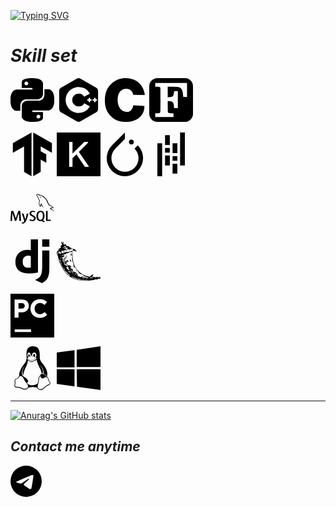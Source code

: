 [![Typing SVG](https://readme-typing-svg.herokuapp.com?font=Inconsolata&pause=1000&color=1DAB00&background=16161600&center=true&width=435&lines=Hello%2C+my+name+is+Gleb;I+am+a+python+developer;I+like+neural+networks+and+grean+tea)](https://git.io/typing-svg)


# _Skill set_

<svg role="img" width=70 viewBox="0 0 24 24" xmlns="http://www.w3.org/2000/svg"><path d="M14.25.18l.9.2.73.26.59.3.45.32.34.34.25.34.16.33.1.3.04.26.02.2-.01.13V8.5l-.05.63-.13.55-.21.46-.26.38-.3.31-.33.25-.35.19-.35.14-.33.1-.3.07-.26.04-.21.02H8.77l-.69.05-.59.14-.5.22-.41.27-.33.32-.27.35-.2.36-.15.37-.1.35-.07.32-.04.27-.02.21v3.06H3.17l-.21-.03-.28-.07-.32-.12-.35-.18-.36-.26-.36-.36-.35-.46-.32-.59-.28-.73-.21-.88-.14-1.05-.05-1.23.06-1.22.16-1.04.24-.87.32-.71.36-.57.4-.44.42-.33.42-.24.4-.16.36-.1.32-.05.24-.01h.16l.06.01h8.16v-.83H6.18l-.01-2.75-.02-.37.05-.34.11-.31.17-.28.25-.26.31-.23.38-.2.44-.18.51-.15.58-.12.64-.1.71-.06.77-.04.84-.02 1.27.05zm-6.3 1.98l-.23.33-.08.41.08.41.23.34.33.22.41.09.41-.09.33-.22.23-.34.08-.41-.08-.41-.23-.33-.33-.22-.41-.09-.41.09zm13.09 3.95l.28.06.32.12.35.18.36.27.36.35.35.47.32.59.28.73.21.88.14 1.04.05 1.23-.06 1.23-.16 1.04-.24.86-.32.71-.36.57-.4.45-.42.33-.42.24-.4.16-.36.09-.32.05-.24.02-.16-.01h-8.22v.82h5.84l.01 2.76.02.36-.05.34-.11.31-.17.29-.25.25-.31.24-.38.2-.44.17-.51.15-.58.13-.64.09-.71.07-.77.04-.84.01-1.27-.04-1.07-.14-.9-.2-.73-.25-.59-.3-.45-.33-.34-.34-.25-.34-.16-.33-.1-.3-.04-.25-.02-.2.01-.13v-5.34l.05-.64.13-.54.21-.46.26-.38.3-.32.33-.24.35-.2.35-.14.33-.1.3-.06.26-.04.21-.02.13-.01h5.84l.69-.05.59-.14.5-.21.41-.28.33-.32.27-.35.2-.36.15-.36.1-.35.07-.32.04-.28.02-.21V6.07h2.09l.14.01zm-6.47 14.25l-.23.33-.08.41.08.41.23.33.33.23.41.08.41-.08.33-.23.23-.33.08-.41-.08-.41-.23-.33-.33-.23-.41-.08-.41.08z"/></svg>
<svg role="img" width=70 viewBox="0 0 24 24" xmlns="http://www.w3.org/2000/svg"><title>C++</title><path d="M22.394 6c-.167-.29-.398-.543-.652-.69L12.926.22c-.509-.294-1.34-.294-1.848 0L2.26 5.31c-.508.293-.923 1.013-.923 1.6v10.18c0 .294.104.62.271.91.167.29.398.543.652.69l8.816 5.09c.508.293 1.34.293 1.848 0l8.816-5.09c.254-.147.485-.4.652-.69.167-.29.27-.616.27-.91V6.91c.003-.294-.1-.62-.268-.91zM12 19.11c-3.92 0-7.109-3.19-7.109-7.11 0-3.92 3.19-7.11 7.11-7.11a7.133 7.133 0 016.156 3.553l-3.076 1.78a3.567 3.567 0 00-3.08-1.78A3.56 3.56 0 008.444 12 3.56 3.56 0 0012 15.555a3.57 3.57 0 003.08-1.778l3.078 1.78A7.135 7.135 0 0112 19.11zm7.11-6.715h-.79v.79h-.79v-.79h-.79v-.79h.79v-.79h.79v.79h.79zm2.962 0h-.79v.79h-.79v-.79h-.79v-.79h.79v-.79h.79v.79h.79z"/></svg>
<svg role="img" width=70 viewBox="0 0 24 24" xmlns="http://www.w3.org/2000/svg"><title>C</title><path d="M16.5921 9.1962s-.354-3.298-3.627-3.39c-3.2741-.09-4.9552 2.474-4.9552 6.14 0 3.6651 1.858 6.5972 5.0451 6.5972 3.184 0 3.5381-3.665 3.5381-3.665l6.1041.365s.36 3.31-2.196 5.836c-2.552 2.5241-5.6901 2.9371-7.8762 2.9201-2.19-.017-5.2261.034-8.1602-2.97-2.938-3.0101-3.436-5.9302-3.436-8.8002 0-2.8701.556-6.6702 4.047-9.5502C7.444.72 9.849 0 12.254 0c10.0422 0 10.7172 9.2602 10.7172 9.2602z"/></svg>
<svg role="img" width=70 viewBox="0 0 24 24" xmlns="http://www.w3.org/2000/svg"><title>Fortran</title><path d="M19.536 0H4.464A4.463 4.463 0 0 0 0 4.464v15.073A4.463 4.463 0 0 0 4.464 24h15.073A4.463 4.463 0 0 0 24 19.536V4.464A4.463 4.463 0 0 0 19.536 0zm1.193 6.493v3.871l-.922-.005c-.507-.003-.981-.021-1.052-.041-.128-.036-.131-.05-.192-.839-.079-1.013-.143-1.462-.306-2.136-.352-1.457-1.096-2.25-2.309-2.463-.509-.089-2.731-.176-4.558-.177L10.13 4.7v5.82l.662-.033c.757-.038 1.353-.129 1.64-.252.306-.131.629-.462.781-.799.158-.352.262-.815.345-1.542.033-.286.07-.572.083-.636.024-.116.028-.117 1.036-.117h1.012v9.3h-2.062l-.035-.536c-.063-.971-.252-1.891-.479-2.331-.311-.601-.922-.871-2.151-.95a11.422 11.422 0 0 1-.666-.059l-.172-.027.02 2.926c.021 3.086.03 3.206.265 3.465.241.266.381.284 2.827.368.05.002.065.246.065 1.041v1.039H3.271v-1.039c0-.954.007-1.039.091-1.041.05-.001.543-.023 1.097-.049.891-.042 1.033-.061 1.244-.167a.712.712 0 0 0 .345-.328c.106-.206.107-.254.107-6.78 0-6.133-.006-6.584-.09-6.737a.938.938 0 0 0-.553-.436c-.104-.032-.65-.07-1.215-.086l-1.026-.027V2.622h17.458v3.871z"/></svg>

<svg role="img" width=70 viewBox="0 0 24 24" xmlns="http://www.w3.org/2000/svg"><title>TensorFlow</title><path d="M1.292 5.856L11.54 0v24l-4.095-2.378V7.603l-6.168 3.564.015-5.31zm21.43 5.311l-.014-5.31L12.46 0v24l4.095-2.378V14.87l3.092 1.788-.018-4.618-3.074-1.756V7.603l6.168 3.564z"/></svg>
<svg role="img" width=70 viewBox="0 0 24 24" xmlns="http://www.w3.org/2000/svg"><title>Keras</title><path d="M24 0H0v24h24V0zM8.45 5.16l.2.17v6.24l6.46-6.45h1.96l.2.4-5.14 5.1 5.47 7.94-.2.3h-1.94l-4.65-6.88-2.16 2.08v4.6l-.19.2H7l-.2-.2V5.33l.17-.17h1.48z"/></svg>
<svg role="img" width=70 viewBox="0 0 24 24" xmlns="http://www.w3.org/2000/svg"><title>PyTorch</title><path d="M12.005 0L4.952 7.053a9.865 9.865 0 000 14.022 9.866 9.866 0 0014.022 0c3.984-3.9 3.986-10.205.085-14.023l-1.744 1.743c2.904 2.905 2.904 7.634 0 10.538s-7.634 2.904-10.538 0-2.904-7.634 0-10.538l4.647-4.646.582-.665zm3.568 3.899a1.327 1.327 0 00-1.327 1.327 1.327 1.327 0 001.327 1.328A1.327 1.327 0 0016.9 5.226 1.327 1.327 0 0015.573 3.9z"/></svg>
<svg role="img" width=70 viewBox="0 0 24 24" xmlns="http://www.w3.org/2000/svg"><title>pandas</title><path d="M16.922 0h2.623v18.104h-2.623zm-4.126 12.94h2.623v2.57h-2.623zm0-7.037h2.623v5.446h-2.623zm0 11.197h2.623v5.446h-2.623zM4.456 5.896h2.622V24H4.455zm4.213 2.559h2.623v2.57H8.67zm0 4.151h2.623v5.447H8.67zm0-11.187h2.623v5.446H8.67Z"/></svg>

<svg role="img" width=70 viewBox="0 0 24 24" xmlns="http://www.w3.org/2000/svg"><title>MySQL</title><path d="M16.405 5.501c-.115 0-.193.014-.274.033v.013h.014c.054.104.146.18.214.273.054.107.1.214.154.32l.014-.015c.094-.066.14-.172.14-.333-.04-.047-.046-.094-.08-.14-.04-.067-.126-.1-.18-.153zM5.77 18.695h-.927a50.854 50.854 0 00-.27-4.41h-.008l-1.41 4.41H2.45l-1.4-4.41h-.01a72.892 72.892 0 00-.195 4.41H0c.055-1.966.192-3.81.41-5.53h1.15l1.335 4.064h.008l1.347-4.064h1.095c.242 2.015.384 3.86.428 5.53zm4.017-4.08c-.378 2.045-.876 3.533-1.492 4.46-.482.716-1.01 1.073-1.583 1.073-.153 0-.34-.046-.566-.138v-.494c.11.017.24.026.386.026.268 0 .483-.075.647-.222.197-.18.295-.382.295-.605 0-.155-.077-.47-.23-.944L6.23 14.615h.91l.727 2.36c.164.536.233.91.205 1.123.4-1.064.678-2.227.835-3.483zm12.325 4.08h-2.63v-5.53h.885v4.85h1.745zm-3.32.135l-1.016-.5c.09-.076.177-.158.255-.25.433-.506.648-1.258.648-2.253 0-1.83-.718-2.746-2.155-2.746-.704 0-1.254.232-1.65.697-.43.508-.646 1.256-.646 2.245 0 .972.19 1.686.574 2.14.35.41.877.615 1.583.615.264 0 .506-.033.725-.098l1.325.772.36-.622zM15.5 17.588c-.225-.36-.337-.94-.337-1.736 0-1.393.424-2.09 1.27-2.09.443 0 .77.167.977.5.224.362.336.936.336 1.723 0 1.404-.424 2.108-1.27 2.108-.445 0-.77-.167-.978-.5zm-1.658-.425c0 .47-.172.856-.516 1.156-.344.3-.803.45-1.384.45-.543 0-1.064-.172-1.573-.515l.237-.476c.438.22.833.328 1.19.328.332 0 .593-.073.783-.22a.754.754 0 00.3-.615c0-.33-.23-.61-.648-.845-.388-.213-1.163-.657-1.163-.657-.422-.307-.632-.636-.632-1.177 0-.45.157-.81.47-1.085.315-.278.72-.415 1.22-.415.512 0 .98.136 1.4.41l-.213.476a2.726 2.726 0 00-1.064-.23c-.283 0-.502.068-.654.206a.685.685 0 00-.248.524c0 .328.234.61.666.85.393.215 1.187.67 1.187.67.433.305.648.63.648 1.168zm9.382-5.852c-.535-.014-.95.04-1.297.188-.1.04-.26.04-.274.167.055.053.063.14.11.214.08.134.218.313.346.407.14.11.28.216.427.31.26.16.555.255.81.416.145.094.293.213.44.313.073.05.12.14.214.172v-.02c-.046-.06-.06-.147-.105-.214-.067-.067-.134-.127-.2-.193a3.223 3.223 0 00-.695-.675c-.214-.146-.682-.35-.77-.595l-.013-.014c.146-.013.32-.066.46-.106.227-.06.435-.047.67-.106.106-.027.213-.06.32-.094v-.06c-.12-.12-.21-.283-.334-.395a8.867 8.867 0 00-1.104-.823c-.21-.134-.476-.22-.697-.334-.08-.04-.214-.06-.26-.127-.12-.146-.19-.34-.275-.514a17.69 17.69 0 01-.547-1.163c-.12-.262-.193-.523-.34-.763-.69-1.137-1.437-1.826-2.586-2.5-.247-.14-.543-.2-.856-.274-.167-.008-.334-.02-.5-.027-.11-.047-.216-.174-.31-.235-.38-.24-1.364-.76-1.644-.072-.18.434.267.862.422 1.082.115.153.26.328.34.5.047.116.06.235.107.356.106.294.207.622.347.897.073.14.153.287.247.413.054.073.146.107.167.227-.094.136-.1.334-.154.5-.24.757-.146 1.693.194 2.25.107.166.362.534.703.393.3-.12.234-.5.32-.835.02-.08.007-.133.048-.187v.015c.094.188.188.367.274.555.206.328.566.668.867.895.16.12.287.328.487.402v-.02h-.015c-.043-.058-.1-.086-.154-.133a3.445 3.445 0 01-.35-.4 8.76 8.76 0 01-.747-1.218c-.11-.21-.202-.436-.29-.643-.04-.08-.04-.2-.107-.24-.1.146-.247.273-.32.453-.127.288-.14.642-.188 1.01-.027.007-.014 0-.027.014-.214-.052-.287-.274-.367-.46-.2-.475-.233-1.238-.06-1.785.047-.14.247-.582.167-.716-.042-.127-.174-.2-.247-.303a2.478 2.478 0 01-.24-.427c-.16-.374-.24-.788-.414-1.162-.08-.173-.22-.354-.334-.513-.127-.18-.267-.307-.368-.52-.033-.073-.08-.194-.027-.274.014-.054.042-.075.094-.09.088-.072.335.022.422.062.247.1.455.194.662.334.094.066.195.193.315.226h.14c.214.047.455.014.655.073.355.114.675.28.962.46a5.953 5.953 0 012.085 2.286c.08.154.115.295.188.455.14.33.313.663.455.982.14.315.275.636.476.897.1.14.502.213.682.286.133.06.34.115.46.188.23.14.454.3.67.454.11.076.443.243.463.378z"/></svg>

<svg role="img" width=70 viewBox="0 0 24 24" xmlns="http://www.w3.org/2000/svg"><title>Django</title><path d="M11.146 0h3.924v18.166c-2.013.382-3.491.535-5.096.535-4.791 0-7.288-2.166-7.288-6.32 0-4.002 2.65-6.6 6.753-6.6.637 0 1.121.05 1.707.203zm0 9.143a3.894 3.894 0 00-1.325-.204c-1.988 0-3.134 1.223-3.134 3.365 0 2.09 1.096 3.236 3.109 3.236.433 0 .79-.025 1.35-.102V9.142zM21.314 6.06v9.098c0 3.134-.229 4.638-.917 5.937-.637 1.249-1.478 2.039-3.211 2.905l-3.644-1.733c1.733-.815 2.574-1.53 3.109-2.625.561-1.121.739-2.421.739-5.835V6.059h3.924zM17.39.021h3.924v4.026H17.39z"/></svg>
<svg role="img" width=70 viewBox="0 0 24 24" xmlns="http://www.w3.org/2000/svg"><title>Flask</title><path d="M7.172 20.36c-.914-.72-1.89-1.41-2.556-2.38-1.402-1.712-2.482-3.694-3.22-5.777-.446-1.355-.6-2.808-1.174-4.11-.602-.944.103-1.978 1.138-2.28.46-.087 1.272-.522.293-.211-.878.644-.963-.585-.063-.662.615-.082.84-.585.63-1.037-.66-.43 1.6-.903.463-1.544C1.5 1.08 4.34.835 3.64 2.285 3.473 3.4 5.624 2.08 5.125 3.368c.507.619 1.9.14 1.865 1.009.74.05.993.672 1.687.72.72.325 2.022.58 2.266 1.39-.713.566-2.364-1.165-2.443.398.215 2.31.16 4.689 1.004 6.888.4 1.332 1.37 2.38 2.244 3.418.837 1.016 1.971 1.73 3.127 2.333 1.014.478 2.107.795 3.213.994.448-.343 1.24-1.617 1.938-1.08.033.604-1.388 1.263-.067 1.196.776-.234 1.314.6 1.953-.152.588.697 2.446-.446 2.027.98-.566.364-1.392.144-1.959.646-.935-.467-1.68.418-2.715.306a19.86 19.86 0 01-3.484.29c-1.912-.15-3.865-.214-5.684-.88-1.024-.297-2.023-.881-2.924-1.464zm1.615.7c1 .432 1.978.888 3.074 1.026 1.74.24 3.537.614 5.283.274-.79-.357-1.608.14-2.395-.255-.944.203-1.957-.052-2.917-.177-1.092-.486-2.27-.82-3.291-1.452-1.277-.466.66.598 1.005.685.798.453-.877-.233-1.114-.421-.668-.375-.754-.297-.066.084.139.08.276.166.42.235zm-1.904-1.346c.97.359-.004-.682-.45-.622-.196-.341-.751-.557-.36-.74-.704.244-.737-.93-1.07-.763-.744-.235-.29-1.07-1.176-1.58-.081-.54-.882-1.008-1.138-1.822-.113-.416-.905-1.613-.418-.5.414 1.072 1.143 1.99 1.75 2.907.47.873 1.027 1.786 1.885 2.33.29.278.568.703.977.79zM4.09 16.647c.033-.146.177.317 0 0zm3.954 3.497c.215-.096-.31-.12 0 0zm.526.192c-.054-.265-.24.148 0 0zm.66.275c.312-.3-.484-.188 0 0zm1.127.63c.191-.282-.61-.107 0 0zM8.19 19.728c.487-.315-.63-.004 0 0zm.494.246c-.014-.166-.176.075 0 0zm2.47 1.542c.397.25 2.32.55 1.115.103-.2.042-2.23-.574-1.116-.103zm-3.921-3.054c-.04-.167-.616-.185 0 0zm1.15.67c.3-.21-.621-.16 0 0zm.966.593c.43-.162-.696-.163 0 0zm-2.584-1.773c.466.358 1.88.046.714-.213-.53-.283-1.727-.476-.912.17zm3.24 1.978c.193-.33-.815-.19 0 0zm-.984-.783c1.14.323-.958-.72-.281-.118l.15.068.13.05zm1.973 1.14c1.08.01-.975-.147 0 0zm-4.644-2.96c-.042-.2-.266.018 0 0zm6.47 3.985c.028-.363-.353.27 0 0zm-4.63-2.856c-.064-.191-.336-.008 0 0zm-1.738-1.254c.62-.037-.848-.273 0 0zm-2.06-1.332c-.077-.297-.674-.534 0 0zm5.407 3.435c-.114-.13-.054.028 0 0zm3.366 2.065c-.01-.197-.183.075 0 0zm-3.664-2.373c.06-.255-.528-.077 0 0zm-2.506-1.592c.46-.05-.74-.311 0 0zm4.241 2.637c.718-.285-.7-.14 0 0zM9.03 18.545c.827.106-.985-.563-.181-.06zm2.876 1.768c.773-.462.518 1.082 1.311.13.782-.57-.675.707.29.103.696-.467 1.726.22 2.376.445.468-.023.923.405 1.403.145.923-.25-1.806-.37-1.09-.81-.845.245-1.47-.294-1.885-.835-.948-.22-2.044-.703-2.517-1.542-.192-.315.28.044-.166-.47-.57-.508-.856-1.085-1.24-1.702-.457-.244-.51-.963-.557-.024.004-.593-.553-.992-.688-.826-.002-.571.595-.285.176-.707-.09-.592-.386-1.21-.475-1.877-.138-.322-.02-1.011-.473-.282-.165.77-.055-.947.202-.38.337-.58-.12-.51-.14-.43.22-.488.14-1.18-.057-.916.117-.517.185-1.902-.175-1.656.218-.54.414-2.473-.534-1.736-.384.005-1.048.14-1.363.296.986.543-.1.196-.5.11-.052.502-.45.285-.946.29.793.098-.386.81-.841.534-.59.282.51.987.012 1.205.06.328-.905-.12-.83.64-.573-.241-.078.9.209.514.975.264.686.866.71 1.437-.158.333-.784-.783-.14-.731-.507-.827-.561-.3-.984.085-.1.028 1.079.547.34.803.65.1.668.67.8 1.03.39.407.31-.45.779.04-.296-.436-1.567-1.228-.544-.974-.005-.44-.185-.793.129-.784.31-.562-.325 1.387.375.672.193-.085.24-.563.59.045.505.498.182.858-.531.403.127.433.954.587.799 1.265.165.595.395.376.596.342.158.578.247.153.255-.123.72.155.552.58.778.88.497.224-.712-1.522.142-.526.898.81.337 1.15-.47 1.02.51-.041.675.69 1.313.664.582.277.975 1.34-.027.897-.348-.313-1.58-.7-.573-.104.929.43 1.665.688 2.561 1.227.64.458.918.982 1.16 1.086-.538.257-1.623-.206-.817-.348-.503-.091-1.068-.345-.587.28.41.343 1.45.306 1.637.345-.159.348-.43.376.006.403-.486.26.156.3.201.448zm-.994-2.808c-.296-.31-.373-.89-.053-.385.164.066.525.947.053.385zm3.238 2.057c.185-.011.006.14 0 0zm-3.706-2.816c-.01-.468.107.36 0 0zm-.322-.433c-.372-.72.47.204 0 0zm-3.9-2.692c.219-.06.108.374 0 0zm3.104 1.682c.134-.504.158.424 0 0zm-2.192-1.525c-.155-.278.323.26 0 0zm1.882.604c-.352-.79.25-.432.078.13zM5.77 12.217c-.158-.26-.418-1.02-.334-1.252.076.378.804 1.627.357.518-.494-.93.59.302.702.534.05.23-.305-.063-.064.478-.44-.617-.26.34-.661-.278zm-1.003-.691c.04-.603.23.413 0 0zm.45.155c.216-.455.366.634 0 0zm-1.084-.84c-.374-.37-.644-.713.017-.23.255.01-.566-.778.06-.25.66.12.327 1.082-.077.48zm.57-.015c.217-.215.115.212 0 0zm.35.113c-.328-.617.4.258 0 0zm-.697-.667c-1.086-.966 1.365.506.177.18zm3.11 1.808c-.47-.282-.123-1.984.037-.82.457-.148-.025.6.315.594-.053.473-.206.643-.35.226zm1.15.68c.048-.513.099.35 0 0zm-.2-.198c.054-.22.007.258 0 0zM4.57 9.955c-.697-.963 2.027.973.447.244-.165-.043-.364-.06-.447-.244zm2.216 1.175c-.066-.81.147.134 0 0zm1.682 1.079c.13-.462.01.305 0 0zM4.676 9.587c.415-.088 1.718.729.52.234-.132-.148-.416-.08-.52-.234zm3.56 1.775c.044-.83.248-.495.002.118zM4.985 9.299c.169-.248-.45-1.12.089-.313.232.185.672.31.283.387.61.539-.15.146-.372-.074zm3.075 1.804c.117-.944.103.553 0 0zM4.632 8.427c.129-.055.068.172 0 0zm.802.478c.206-.434.38.483 0 0zm2.263 1.259c-.002-.167.043.242 0 0zm-.131-.29c-.314-.776.292.41 0 0zm-.193-.51c-.053-.32.18.404 0 0zm.314-.51c-.216-.38.272-1.673.326-.87-.227.625-.065.975.093.136.293-.66-.063 1.303-.42.735zm.322-1.923c.094-.115.02.139 0 0zM7.47 17.544c-.128-.111.016.07 0 0zm1.11.56c.615.16.612-.095.055-.17-.3-.28-1.246-.575-.4-.035.057.142.235.139.344.206zM6.389 16.65c.34.253 1.28.719.484.096.269-.312-.514-.478-.254-.686-.66-.404-.52-.368-.058-.356-.794-.354.114-.328.07-.51-.305-.06-1.52-.54-.804.04-.726-.37-.173.138-.392.084-.743-.202.66.565-.118.375.425.337 1.146.864.18.357-.128.183.69.46.892.6zm1.16.667c1.41.454-.691-.556 0 0zm5.94 3.598c.02-.28-.193.24 0 0zm.611.257c.325-.315.013.503.54-.077.005-.415-.017-.66-.606-.156-.162.09-.234.473.066.233zm-9.692-6.087c-.1-.393-.7-.39 0 0zm.652.428c-.242-.402-.864-.364 0 0zm3.71 2.237c.362.32 1.662.236.44.04-.182-.27-1.151-.204-.44-.04zm5.097 3.149c.558-.468-.54.208 0 0zm1.16.796c.003-.15-.24.066 0 0zm.001-.21c.617-.654-.598.039 0 0zM2.805 13.743c-.526-.75-.327-1.088-.835-1.7-.096-.47-.87-1.533-.4-.406.43.659.558 1.679 1.235 2.106zm12.03 7.534c1.135-.734-.466-.32 0 0zm.866.34c.57-.488-.36-.102 0 0zM4.215 14.255c.163-.242-.42-.031 0 0zm11.305 7.129c.551-.355-.126-.3-.1.032zm-7.47-4.71c-.02-.24-.291.02 0 0zm.46.267c-.145-.297-.224.047 0 0zm7.894 4.684c.705-.51-.428-.098-.148.096zm-.27-.13c.574-.482-.607.213 0 0zm1.38.918c.386-.258-.469-.083 0 0zM4.57 14.08c.517.116 2.066 1.274 1.152.08-.468-.138-.187-1.283-.665-1.08.32.535.264.763-.41.426-.845-.413-.474.204-.31.374-.224.052.299.196.233.2zm-2.356-1.86c.092-.383-.853-2.107-.446-.864.146.26.13.754.446.864zm4.324 2.666c-.266-.223-.013-.032 0 0zm.656.152c0-.405-.725-.164 0 0zm5.681 3.583c-.108-.278-.428-.006 0 0zm.273.199c-.04-.155-.157.03 0 0zM15.4 20.24c.216-.16-.27-.02 0 0zM3.39 12.52c.62-.24-.664-.17 0 0zm8.984 5.662c-.007-.401-.395.1 0 0zm-9.23-6.231c.399-.135-.367-.09 0 0zm1.156.56c-.007-.133-.122.05 0 0zm14.09 8.64c.512-.104 1.678.26 1.866-.136-.62-.015-2.15-.438-2.222.1l.136.023.22.013zM4.667 12.603c.009-.407-.317-.015 0 0zM1.63 10.495c-.138-.775-.525-.118 0 0zm.724.182c.009-.25-.663-.224 0 0zm.414.203c-.12-.097-.094.122 0 0zm2.605 1.67c.122-.112-.29-.083 0 0zm-2.88-2.128c-.07-.585-.84-.088 0 0zm-1.486-.964c-.02-.27-.144.102 0 0zm.22-.167c-.035-.32-.19.04 0 0zm1.22.729c.518-.203-.94-.42-.104-.04zm16.334 10.089c.33-.303-.42-.094 0 0zm1.974 1.023c.132-.392-.334.05 0 0zM2.573 9.38c.055-.38-.41.075 0 0zM.837 8.218c-.093-.535-.08-1.474.812-1.156-1.191.236.824 1.48.57.498.5.024.98-.296.716.19.987-.11 1.67-.964 2.624-.845.742-.098 1.554-.172 2.354-.471.658-.048 1.29-.756.93-1.175-.896-.076-1.835.036-2.827.233-1.098.228-2.096.662-3.205.849-1.08.145.217.4-.092.456-.564.196.672.328-.073.534-.46-.088-.94-.246-.743-.73-1.035.133-1.945.563-1.127 1.616h.06zm2.494-1.27c.243-.894 1.3.735.398.118-.108-.08-.285-.146-.398-.12zm.047-.434c.35-.26.186.146 0 0zm.445.008c.032-.411 1.018.218.163.148zm.608-.245c.222-.26.064.23 0 0zm.156-.104c.37-.444 2.095-.283.832-.043-.338-.255-.598.15-.832.043zm2.25-.347c-.055-1.214 1.119.432 0 0zm.64-.004c.233-.612.906-.245.108-.123.017.065-.024.316-.108.123zM2.322 9.067c.697-.427-.741-.37 0 0zm.515.144c.245-.26-.531-.106 0 0zm-1.52-1.08c.399-.305-.471-.116 0 0zm20.602 12.89c.012-.355-.304.16 0 0zm-2.093-1.43c.06-.408-.27.037 0 0zm2.67 1.568c.557 0 1.688-.173.475-.173-.19.03-1.109.024-.476.173zM3.29 8.959c.45-.03.706-.497-.087-.47-1.23-.127 1.084.42-.158.264-.167.11.236.237.245.207zm.398.202c-.048-.29-.14.154 0 0zm.47-1.257c.197-.243-.27-.065 0 0zm-1.5-2.508c.806-.274 1.907-.581 2.287.135-.387-.466-.156-.924.21-.243.516.689.775-.313.438-.545.383.476.819.7.257.03.61-.734-1.223.097-1.64.088-.2.09-2.071.477-1.551.535zm.472-.903c.46-.347 1.588.206.864-.345-.07-.062-1.586.418-.864.345zm1.674.069c.538.013-.231-.722.409-.39-.105-.343-.746-.407-1.06-.544-.176.314.36.938.65.934zm-1.38-1.52c.186-.252-.326.128 0 0zm.684.164c.866-.115-.22-.373-.174-.01zm-1.277-1c-.61-.796 1.146.134.527-.7-.522-.415-1.023.468-.527.7zm7.824 4.215c.28-.496-1.155-.668-.188-.175.09.03.07.21.188.175z"/></svg>

<svg role="img" width=70 viewBox="0 0 24 24" xmlns="http://www.w3.org/2000/svg"><title>PyCharm</title><path d="M7.833 6.666v-.055c0-1-.667-1.5-1.778-1.5H4.389v3.055h1.723c1.111 0 1.721-.666 1.721-1.5zM0 0v24h24V0H0zm2.223 3.167h4c2.389 0 3.833 1.389 3.833 3.445v.055c0 2.278-1.778 3.5-4.001 3.5H4.389v2.945H2.223V3.167zM11.277 21h-9v-1.5h9V21zm4.779-7.777c-2.944.055-5.111-2.223-5.111-5.057C10.944 5.333 13.056 3 16.111 3c1.889 0 3 .611 3.944 1.556l-1.389 1.61c-.778-.722-1.556-1.111-2.556-1.111-1.658 0-2.873 1.375-2.887 3.084.014 1.709 1.174 3.083 2.887 3.083 1.111 0 1.833-.445 2.61-1.167l1.39 1.389c-.999 1.112-2.166 1.779-4.054 1.779z"/></svg>

<svg role="img" width=70 viewBox="0 0 24 24" xmlns="http://www.w3.org/2000/svg"><title>Linux</title><path d="M12.504 0c-.155 0-.315.008-.48.021-4.226.333-3.105 4.807-3.17 6.298-.076 1.092-.3 1.953-1.05 3.02-.885 1.051-2.127 2.75-2.716 4.521-.278.832-.41 1.684-.287 2.489a.424.424 0 00-.11.135c-.26.268-.45.6-.663.839-.199.199-.485.267-.797.4-.313.136-.658.269-.864.68-.09.189-.136.394-.132.602 0 .199.027.4.055.536.058.399.116.728.04.97-.249.68-.28 1.145-.106 1.484.174.334.535.47.94.601.81.2 1.91.135 2.774.6.926.466 1.866.67 2.616.47.526-.116.97-.464 1.208-.946.587-.003 1.23-.269 2.26-.334.699-.058 1.574.267 2.577.2.025.134.063.198.114.333l.003.003c.391.778 1.113 1.132 1.884 1.071.771-.06 1.592-.536 2.257-1.306.631-.765 1.683-1.084 2.378-1.503.348-.199.629-.469.649-.853.023-.4-.2-.811-.714-1.376v-.097l-.003-.003c-.17-.2-.25-.535-.338-.926-.085-.401-.182-.786-.492-1.046h-.003c-.059-.054-.123-.067-.188-.135a.357.357 0 00-.19-.064c.431-1.278.264-2.55-.173-3.694-.533-1.41-1.465-2.638-2.175-3.483-.796-1.005-1.576-1.957-1.56-3.368.026-2.152.236-6.133-3.544-6.139zm.529 3.405h.013c.213 0 .396.062.584.198.19.135.33.332.438.533.105.259.158.459.166.724 0-.02.006-.04.006-.06v.105a.086.086 0 01-.004-.021l-.004-.024a1.807 1.807 0 01-.15.706.953.953 0 01-.213.335.71.71 0 00-.088-.042c-.104-.045-.198-.064-.284-.133a1.312 1.312 0 00-.22-.066c.05-.06.146-.133.183-.198.053-.128.082-.264.088-.402v-.02a1.21 1.21 0 00-.061-.4c-.045-.134-.101-.2-.183-.333-.084-.066-.167-.132-.267-.132h-.016c-.093 0-.176.03-.262.132a.8.8 0 00-.205.334 1.18 1.18 0 00-.09.4v.019c.002.089.008.179.02.267-.193-.067-.438-.135-.607-.202a1.635 1.635 0 01-.018-.2v-.02a1.772 1.772 0 01.15-.768c.082-.22.232-.406.43-.533a.985.985 0 01.594-.2zm-2.962.059h.036c.142 0 .27.048.399.135.146.129.264.288.344.465.09.199.14.4.153.667v.004c.007.134.006.2-.002.266v.08c-.03.007-.056.018-.083.024-.152.055-.274.135-.393.2.012-.09.013-.18.003-.267v-.015c-.012-.133-.04-.2-.082-.333a.613.613 0 00-.166-.267.248.248 0 00-.183-.064h-.021c-.071.006-.13.04-.186.132a.552.552 0 00-.12.27.944.944 0 00-.023.33v.015c.012.135.037.2.08.334.046.134.098.2.166.268.01.009.02.018.034.024-.07.057-.117.07-.176.136a.304.304 0 01-.131.068 2.62 2.62 0 01-.275-.402 1.772 1.772 0 01-.155-.667 1.759 1.759 0 01.08-.668 1.43 1.43 0 01.283-.535c.128-.133.26-.2.418-.2zm1.37 1.706c.332 0 .733.065 1.216.399.293.2.523.269 1.052.468h.003c.255.136.405.266.478.399v-.131a.571.571 0 01.016.47c-.123.31-.516.643-1.063.842v.002c-.268.135-.501.333-.775.465-.276.135-.588.292-1.012.267a1.139 1.139 0 01-.448-.067 3.566 3.566 0 01-.322-.198c-.195-.135-.363-.332-.612-.465v-.005h-.005c-.4-.246-.616-.512-.686-.71-.07-.268-.005-.47.193-.6.224-.135.38-.271.483-.336.104-.074.143-.102.176-.131h.002v-.003c.169-.202.436-.47.839-.601.139-.036.294-.065.466-.065zm2.8 2.142c.358 1.417 1.196 3.475 1.735 4.473.286.534.855 1.659 1.102 3.024.156-.005.33.018.513.064.646-1.671-.546-3.467-1.089-3.966-.22-.2-.232-.335-.123-.335.59.534 1.365 1.572 1.646 2.757.13.535.16 1.104.021 1.67.067.028.135.06.205.067 1.032.534 1.413.938 1.23 1.537v-.043c-.06-.003-.12 0-.18 0h-.016c.151-.467-.182-.825-1.065-1.224-.915-.4-1.646-.336-1.77.465-.008.043-.013.066-.018.135-.068.023-.139.053-.209.064-.43.268-.662.669-.793 1.187-.13.533-.17 1.156-.205 1.869v.003c-.02.334-.17.838-.319 1.35-1.5 1.072-3.58 1.538-5.348.334a2.645 2.645 0 00-.402-.533 1.45 1.45 0 00-.275-.333c.182 0 .338-.03.465-.067a.615.615 0 00.314-.334c.108-.267 0-.697-.345-1.163-.345-.467-.931-.995-1.788-1.521-.63-.4-.986-.87-1.15-1.396-.165-.534-.143-1.085-.015-1.645.245-1.07.873-2.11 1.274-2.763.107-.065.037.135-.408.974-.396.751-1.14 2.497-.122 3.854a8.123 8.123 0 01.647-2.876c.564-1.278 1.743-3.504 1.836-5.268.048.036.217.135.289.202.218.133.38.333.59.465.21.201.477.335.876.335.039.003.075.006.11.006.412 0 .73-.134.997-.268.29-.134.52-.334.74-.4h.005c.467-.135.835-.402 1.044-.7zm2.185 8.958c.037.6.343 1.245.882 1.377.588.134 1.434-.333 1.791-.765l.211-.01c.315-.007.577.01.847.268l.003.003c.208.199.305.53.391.876.085.4.154.78.409 1.066.486.527.645.906.636 1.14l.003-.007v.018l-.003-.012c-.015.262-.185.396-.498.595-.63.401-1.746.712-2.457 1.57-.618.737-1.37 1.14-2.036 1.191-.664.053-1.237-.2-1.574-.898l-.005-.003c-.21-.4-.12-1.025.056-1.69.176-.668.428-1.344.463-1.897.037-.714.076-1.335.195-1.814.12-.465.308-.797.641-.984l.045-.022zm-10.814.049h.01c.053 0 .105.005.157.014.376.055.706.333 1.023.752l.91 1.664.003.003c.243.533.754 1.064 1.189 1.637.434.598.77 1.131.729 1.57v.006c-.057.744-.48 1.148-1.125 1.294-.645.135-1.52.002-2.395-.464-.968-.536-2.118-.469-2.857-.602-.369-.066-.61-.2-.723-.4-.11-.2-.113-.602.123-1.23v-.004l.002-.003c.117-.334.03-.752-.027-1.118-.055-.401-.083-.71.043-.94.16-.334.396-.4.69-.533.294-.135.64-.202.915-.47h.002v-.002c.256-.268.445-.601.668-.838.19-.201.38-.336.663-.336zm7.159-9.074c-.435.201-.945.535-1.488.535-.542 0-.97-.267-1.28-.466-.154-.134-.28-.268-.373-.335-.164-.134-.144-.333-.074-.333.109.016.129.134.199.2.096.066.215.2.36.333.292.2.68.467 1.167.467.485 0 1.053-.267 1.398-.466.195-.135.445-.334.648-.467.156-.136.149-.267.279-.267.128.016.034.134-.147.332a8.097 8.097 0 01-.69.468zm-1.082-1.583V5.64c-.006-.02.013-.042.029-.05.074-.043.18-.027.26.004.063 0 .16.067.15.135-.006.049-.085.066-.135.066-.055 0-.092-.043-.141-.068-.052-.018-.146-.008-.163-.065zm-.551 0c-.02.058-.113.049-.166.066-.047.025-.086.068-.14.068-.05 0-.13-.02-.136-.068-.01-.066.088-.133.15-.133.08-.031.184-.047.259-.005.019.009.036.03.03.05v.02h.003z"/></svg>
<svg role="img" width=70 viewBox="0 0 24 24" xmlns="http://www.w3.org/2000/svg"><title>Windows</title><path d="M0 3.449L9.75 2.1v9.451H0m10.949-9.602L24 0v11.4H10.949M0 12.6h9.75v9.451L0 20.699M10.949 12.6H24V24l-12.9-1.801"/></svg>
___
[![Anurag's GitHub stats](https://github-readme-stats.vercel.app/api?username=Gelbus&theme=dark)](https://github.com/Gelbus/github-readme-stats)

## *Contact me anytime*
<svg role="img" width=50 href='https://t.me/gnechto' viewBox="0 0 24 24" xmlns="http://www.w3.org/2000/svg"><title>Telegram</title><path d="M11.944 0A12 12 0 0 0 0 12a12 12 0 0 0 12 12 12 12 0 0 0 12-12A12 12 0 0 0 12 0a12 12 0 0 0-.056 0zm4.962 7.224c.1-.002.321.023.465.14a.506.506 0 0 1 .171.325c.016.093.036.306.02.472-.18 1.898-.962 6.502-1.36 8.627-.168.9-.499 1.201-.82 1.23-.696.065-1.225-.46-1.9-.902-1.056-.693-1.653-1.124-2.678-1.8-1.185-.78-.417-1.21.258-1.91.177-.184 3.247-2.977 3.307-3.23.007-.032.014-.15-.056-.212s-.174-.041-.249-.024c-.106.024-1.793 1.14-5.061 3.345-.48.33-.913.49-1.302.48-.428-.008-1.252-.241-1.865-.44-.752-.245-1.349-.374-1.297-.789.027-.216.325-.437.893-.663 3.498-1.524 5.83-2.529 6.998-3.014 3.332-1.386 4.025-1.627 4.476-1.635z"/></svg>
